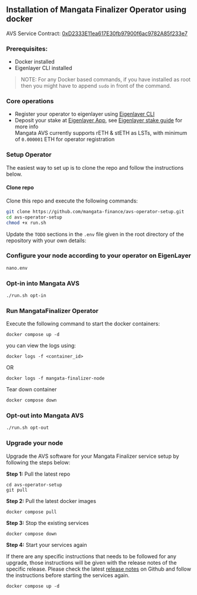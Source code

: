 ## Installation of Mangata Finalizer Operator using docker

AVS Service Contract: [0xD2333E11ea617E30fb97900f6ac9782A85f233e7](https://goerli.etherscan.io/address/0xD2333E11ea617E30fb97900f6ac9782A85f233e7)

### Prerequisites:
* Docker installed
* Eigenlayer CLI installed

> NOTE: For any Docker based commands, if you have installed as root then you might have to append `sudo` in front of the command.

### Core operations
* Register your operator to eigenlayer using [Eigenlayer CLI](https://github.com/Layr-Labs/eigenlayer-cli)
* Deposit your stake at [Eigenlayer App](https://goerli.eigenlayer.xyz/), see [Eigenlayer stake guide](https://docs.eigenlayer.xyz/restaking-guides/restaking-user-guide) for more info\
Mangata AVS currently supports rETH & stETH as LSTs, with minimum of `0.000001` ETH for operator registration

### Setup Operator
The easiest way to set up is to clone the repo and follow the instructions below.

#### Clone repo
Clone this repo and execute the following commands:
```bash
git clone https://github.com/mangata-finance/avs-operator-setup.git
cd avs-operator-setup
chmod +x run.sh
```
Update the `TODO` sections in the  `.env` file given in the root directory of the repository with your own details:

### Configure your node according to your operator on EigenLayer
```bash
nano.env
```

### Opt-in into Mangata AVS
```bash
./run.sh opt-in
```

### Run MangataFinalizer Operator
Execute the following command to start the docker containers:
```
docker compose up -d
```
you can view the logs using:
```
docker logs -f <container_id> 
```
OR

```
docker logs -f mangata-finalizer-node
```

Tear down container
```bash
docker compose down
```
### Opt-out into Mangata AVS
```bash
./run.sh opt-out
```
### Upgrade your node

Upgrade the AVS software for your Mangata Finalizer service setup by following the steps below:

**Step 1:** Pull the latest repo

```
cd avs-operator-setup
git pull
```

**Step 2:** Pull the latest docker images

```
docker compose pull
```

**Step 3:** Stop the existing services

```
docker compose down
```

**Step 4:** Start your services again

If there are any specific instructions that needs to be followed for any upgrade, those instructions will be given with the release notes of the specific release. Please check the latest [release notes](https://github.com/mangata-finance/avs-operator-setup/releases) on Github and follow the instructions before starting the services again.

```
docker compose up -d
```
